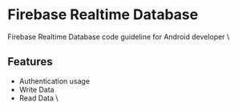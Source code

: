 # Firebase Realtime Database
Firebase Realtime Database code guideline for Android developer
\
## Features
* Authentication usage
* Write Data
* Read Data
\
